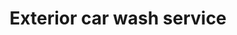 ---
title: "Exterior car wash service"
alt: "A thorough hand wash of the car's exterior to remove dirt, dust, and grime"
description: "A thorough hand wash of the car's exterior to remove dirt, dust, and grime"
category: "mobile-car-wash"
subcategory: "exterior-car-wash"
task: "exterior-car-wash"
image: "/mobile-car-wash/exterior-car-wash.webp"
ogImage: "/mobile-car-wash/exterior-car-wash.webp"
colour: "red"
pathtxt: "Exterior car wash"
published: true
---